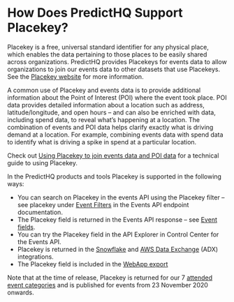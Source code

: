 # How Does PredictHQ Support Placekey?

Placekey is a free, universal standard identifier for any physical place, which enables the data pertaining to those places to be easily shared across organizations. PredictHQ provides Placekeys for events data to allow organizations to join our events data to other datasets that use Placekeys. See the [Placekey website](https://www.placekey.io/) for more information.

A common use of Placekey and events data is to provide additional information about the Point of Interest (POI) where the event took place. POI data provides detailed information about a location such as address, latitude/longitude, and open hours – and can also be enriched with data, including spend data, to reveal what’s happening at a location. The combination of events and POI data helps clarify exactly what is driving demand at a location. For example, combining events data with spend data to identify what is driving a spike in spend at a particular location.

Check out [Using Placekey to join events data and POI data](../../getting-started/guides/geolocation-guides/join-events-using-placekey.md) for a technical guide to using Placekey.

In the PredictHQ products and tools Placekey is supported in the following ways:

* You can search on Placekey in the events API using the Placekey filter – see placekey under [Event Filters](../../api/events/search-events.md) in the Events API endpoint documentation.
* The Placekey field is returned in the Events API response – see [Event fields](../../api/events/search-events.md#response-fields).
* You can try the Placekey field in the API Explorer in Control Center for the Events API.
* Placekey is returned in the [Snowflake](../../integrations/third-party-integrations/snowflake/) and [AWS Data Exchange](../../integrations/third-party-integrations/aws-data-exchange/) (ADX) integrations.
* The Placekey field is included in the [WebApp export](../getting-started/export-events-data-from-the-webapp.md)

Note that at the time of release, Placekey is returned for our 7 [attended event categories](https://www.predicthq.com/intelligence/data-enrichment/event-categories) and is published for events from 23 November 2020 onwards.
